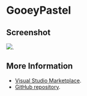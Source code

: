 # GooeyPastel



## Screenshot
![](https://raw.githubusercontent.com/gerane/VSCodeThemes/master/gerane.Theme-GooeyPastel/screenshot.png).


## More Information
* [Visual Studio Marketplace](https://marketplace.visualstudio.com/items/gerane.Theme-GooeyPastel).
* [GitHub repository](https://github.com/gerane/VSCodeThemes).
